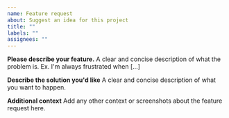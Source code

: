 ```yaml
---
name: Feature request
about: Suggest an idea for this project
title: ""
labels: ""
assignees: ""
---
```


**Please describe your feature.**
A clear and concise description of what the problem is. Ex. I'm always frustrated when [...]

**Describe the solution you'd like**
A clear and concise description of what you want to happen.

**Additional context**
Add any other context or screenshots about the feature request here.
